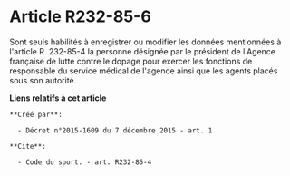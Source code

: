# Article R232-85-6

Sont seuls habilités à enregistrer ou modifier les données mentionnées à l'article R. 232-85-4 la personne désignée par le
président de l'Agence française de lutte contre le dopage pour exercer les fonctions de responsable du service médical de
l'agence ainsi que les agents placés sous son autorité.

**Liens relatifs à cet article**

	**Créé par**:

	  - Décret n°2015-1609 du 7 décembre 2015 - art. 1

	**Cite**:

	  - Code du sport. - art. R232-85-4
